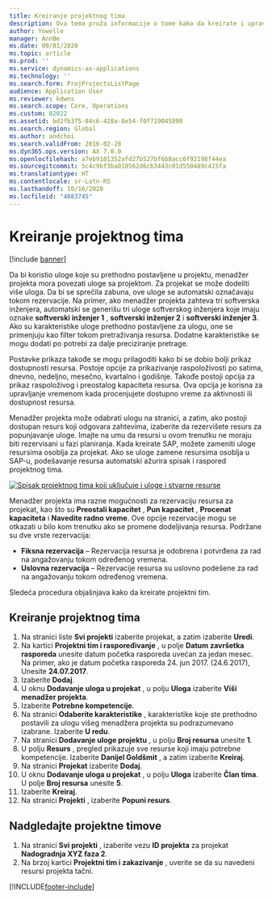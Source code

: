 ```yaml
---
title: Kreiranje projektnog tima
description: Ova tema pruža informacije o tome kako da kreirate i upravljate projektnim timovima.
author: Yowelle
manager: AnnBe
ms.date: 09/01/2020
ms.topic: article
ms.prod: ''
ms.service: dynamics-ax-applications
ms.technology: ''
ms.search.form: ProjProjectsListPage
audience: Application User
ms.reviewer: kdwns
ms.search.scope: Core, Operations
ms.custom: 82022
ms.assetid: bd2fb375-84c6-428a-8e54-f0f719045898
ms.search.region: Global
ms.author: andchoi
ms.search.validFrom: 2016-02-28
ms.dyn365.ops.version: AX 7.0.0
ms.openlocfilehash: a7eb9101352afd27b527bf6b8acc6f92198f44ea
ms.sourcegitcommit: 5c4c9bf3ba018562d6cb3443c01d550489c415fa
ms.translationtype: HT
ms.contentlocale: sr-Latn-RS
ms.lasthandoff: 10/16/2020
ms.locfileid: "4083745"
---
```

# <a name="create-a-project-team"></a>Kreiranje projektnog tima

[!include [banner](../includes/banner.md)]

Da bi koristio uloge koje su prethodno postavljene u projektu, menadžer projekta mora povezati uloge sa projektom. Za projekat se može dodeliti više uloga. Da bi se sprečila zabuna, ove uloge se automatski označavaju tokom rezervacije. Na primer, ako menadžer projekta zahteva tri softverska inženjera, automatski se generišu tri uloge softverskog inženjera koje imaju oznake **softverski inženjer 1** , **softverski inženjer 2** i **softverski inženjer 3**. Ako su karakteristike uloge prethodno postavljene za ulogu, one se primenjuju kao filter tokom pretraživanja resursa. Dodatne karakteristike se mogu dodati po potrebi za dalje preciziranje pretrage.

Postavke prikaza takođe se mogu prilagoditi kako bi se dobio bolji prikaz dostupnosti resursa. Postoje opcije za prikazivanje raspoloživosti po satima, dnevno, nedeljno, mesečno, kvartalno i godišnje. Takođe postoji opcija za prikaz raspoloživog i preostalog kapaciteta resursa. Ova opcija je korisna za upravljanje vremenom kada procenjujete dostupno vreme za aktivnosti ili dostupnost resursa.

Menadžer projekta može odabrati ulogu na stranici, a zatim, ako postoji dostupan resurs koji odgovara zahtevima, izaberite da rezervišete resurs za popunjavanje uloge. Imajte na umu da resursi u ovom trenutku ne moraju biti rezervisani u fazi planiranja. Kada kreirate SAP, možete zameniti uloge resursima osoblja za projekat. Ako se uloge zamene resursima osoblja u SAP-u, podešavanje resursa automatski ažurira spisak i raspored projektnog tima.

[![Spisak projektnog tima koji uključuje i uloge i stvarne resurse](./media/projectresourcing03-1024x368.jpg)](./media/projectresourcing03.jpg) 

Menadžer projekta ima razne mogućnosti za rezervaciju resursa za projekat, kao što su **Preostali kapacitet** , **Pun kapacitet** , **Procenat kapaciteta** i **Navedite radno vreme**. Ove opcije rezervacije mogu se otkazati u bilo kom trenutku ako se promene dodeljivanja resursa. Podržane su dve vrste rezervacija:

- **Fiksna rezervacija** – Rezervacija resursa je odobrena i potvrđena za rad na angažovanju tokom određenog vremena.
- **Uslovna rezervacija** – Rezervacije resursa su uslovno podešene za rad na angažovanju tokom određenog vremena.

Sledeća procedura objašnjava kako da kreirate projektni tim.

## <a name="create-a-project-team"></a>Kreiranje projektnog tima

1. Na stranici liste **Svi projekti** izaberite projekat, a zatim izaberite **Uredi**.
2. Na kartici **Projektni tim i raspoređivanje** , u polje **Datum završetka rasporeda** unesite datum početka rasporeda uvećan za jedan mesec. Na primer, ako je datum početka rasporeda 24. jun 2017. (24.6.2017), Unesite **24.07.2017**.
3. Izaberite **Dodaj**.
4. U oknu **Dodavanje uloga u projekat** , u polju **Uloga** izaberite **Viši menadžer projekta**.
5. Izaberite **Potrebne kompetencije**.
6. Na stranici **Odaberite karakteristike** , karakteristike koje ste prethodno postavili za ulogu višeg menadžera projekta su podrazumevano izabrane. Izaberite **U redu**.
7. Na stranici **Dodavanje uloge projektu** , u polju **Broj resursa** unesite **1**.
8. U polju **Resurs** , pregled prikazuje sve resurse koji imaju potrebne kompetencije. Izaberite **Danijel Goldšmit** , a zatim izaberite **Kreiraj**.
9. Na stranici **Projekat** izaberite **Dodaj**.
10. U oknu **Dodavanje uloga u projekat** , u polju **Uloga** izaberite **Član tima**. U polje **Broj resursa** unesite **5**.
11. Izaberite **Kreiraj**.
12. Na stranici **Projekti** , izaberite **Popuni resurs**.

## <a name="monitor-project-teams"></a>Nadgledajte projektne timove
1. Na stranici **Svi projekti** , izaberite vezu **ID projekta** za projekat **Nadogradnja XYZ faza 2**.
2. Na brzoj kartici **Projektni tim i zakazivanje** , uverite se da su navedeni resursi projekta tačni.


[!INCLUDE[footer-include](../includes/footer-banner.md)]